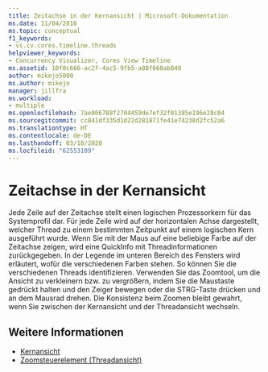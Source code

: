 ```yaml
---
title: Zeitachse in der Kernansicht | Microsoft-Dokumentation
ms.date: 11/04/2016
ms.topic: conceptual
f1_keywords:
- vs.cv.cores.timeline.threads
helpviewer_keywords:
- Concurrency Visualizer, Cores View Timeline
ms.assetid: 10f0c666-ac2f-4ac5-9fb5-a88f660ab840
author: mikejo5000
ms.author: mikejo
manager: jillfra
ms.workload:
- multiple
ms.openlocfilehash: 7ae006788f2704459de7ef32f01385e196e28c04
ms.sourcegitcommit: cc841df335d1d22d281871fe41e74238d2fc52a6
ms.translationtype: HT
ms.contentlocale: de-DE
ms.lasthandoff: 03/18/2020
ms.locfileid: "62553109"
---
```

# <a name="cores-view-timeline"></a>Zeitachse in der Kernansicht
Jede Zeile auf der Zeitachse stellt einen logischen Prozessorkern für das Systemprofil dar. Für jede Zeile wird auf der horizontalen Achse dargestellt, welcher Thread zu einem bestimmten Zeitpunkt auf einem logischen Kern ausgeführt wurde. Wenn Sie mit der Maus auf eine beliebige Farbe auf der Zeitachse zeigen, wird eine QuickInfo mit Threadinformationen zurückgegeben. In der Legende im unteren Bereich des Fensters wird erläutert, wofür die verschiedenen Farben stehen. So können Sie die verschiedenen Threads identifizieren. Verwenden Sie das Zoomtool, um die Ansicht zu verkleinern bzw. zu vergrößern, indem Sie die Maustaste gedrückt halten und den Zeiger bewegen oder die STRG-Taste drücken und an dem Mausrad drehen. Die Konsistenz beim Zoomen bleibt gewahrt, wenn Sie zwischen der Kernansicht und der Threadansicht wechseln.

## <a name="see-also"></a>Weitere Informationen
- [Kernansicht](../profiling/cores-view.md)
- [Zoomsteuerelement (Threadansicht)](../profiling/zoom-control-threads-view.md)